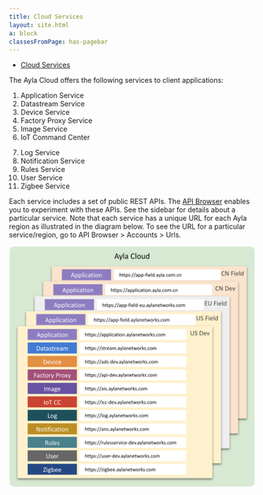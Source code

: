 ```yaml
---
title: Cloud Services
layout: site.html
a: block
classesFromPage: has-pagebar
---
```


<aside id="pagebar" class="d-xl-block collapse">
  <ul>
    <li><a href="#core-title">Cloud Services</a></li>
  </ul>
</aside>

The Ayla Cloud offers the following services to client applications:

<div class="form-row mb-3">
<div class="col-md-6">
<ol style="margin-bottom:0;">
<li style="margin-top:0;">Application Service</li>
<li>Datastream Service</li>
<li>Device Service</li>
<li>Factory Proxy Service</li>
<li>Image Service</li>
<li>IoT Command Center</li>
</ol>
</div>
<div class="col-md-6">
<ol style="margin-bottom:0;" start="7">
<li style="margin-top:0;">Log Service</li>
<li>Notification Service</li>
<li>Rules Service</li>
<li>User Service</li>
<li>Zigbee Service</li>
</ol>
</div>
</div>

Each service includes a set of public REST APIs. The [API Browser](api-browser) enables you to experiment with these APIs. See the sidebar for details about a particular service. Note that each service has a unique URL for each Ayla region as illustrated in the diagram below. To see the URL for a particular service/region, go to API Browser > Accounts > Urls.

<img src="ayla-cloud-regions-services.png" width=500 height=490>